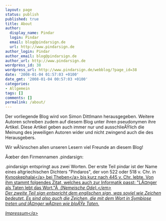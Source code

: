 ```yaml
---
layout: page
status: publish
published: true
title: About
author:
  display_name: Pindar
  login: Pindar
  email: blog@pindarsign.de
  url: http://www.pindarsign.de
author_login: Pindar
author_email: blog@pindarsign.de
author_url: http://www.pindarsign.de
wordpress_id: 38
wordpress_url: http://www.pindarsign.de/webblog/?page_id=38
date: '2008-01-04 01:57:03 +0100'
date_gmt: '2008-01-04 00:57:03 +0100'
categories:
- Allgemein
tags: []
comments: []
permalink: /about/
---
```

<p>Der vorliegende Blog wird von Simon Dittlmann herausgegeben. Weitere Autoren schreiben zudem auf diesem Blog unter ihren pseudonymen ihre Artikel. Diese Artikel geben auch immer nur und ausschlie&Atilde;&Yuml;lich die Meinung des jeweiligen Autoren wider und nicht zwingend auch die des Herausgebers.</p>
<p>Wir w&Atilde;&frac14;nschen allen unseren Lesern viel Freunde an diesem Blog!</p>
<p>&Atilde;&oelig;ber den Firmennamen .pindarsign:</p>
<p>.pindarsign entspringt aus zwei Worten. Der erste Teil pindar ist der Name eines altgriechischen Dichters "Pindaros", der von 522 oder 518 v. Chr. in <a title="Kynoskephalai" href="http:&#47;&#47;de.wikipedia.org&#47;wiki&#47;Kynoskephalai">Kynoskephalai<&#47;a> bei <a title="Theben (Griechenland)" href="http:&#47;&#47;de.wikipedia.org&#47;wiki&#47;Theben_%28Griechenland%29">Theben<&#47;a> bis kurz nach 445 v. Chr. lebte. Von ihm stammt folgendes Zitat, welches auch zur Informatik passt: "L&Atilde;&curren;nger als Taten lebt das Wort."&Acirc;&nbsp; <em>(Nemeische Ode).<&#47;em><br />
Der zweite Teil sign entspricht dem englischen sign, was soviel wie Zeichen bedeutet. Es sind also auch die Zeichen, die mit dem Wort in Symbiose treten und l&Atilde;&curren;nger w&Atilde;&curren;ren wie blo&Atilde;&Yuml;e Taten.</p>
<p><a href="http:&#47;&#47;pindarsign.de">Impressum<&#47;a></p>
